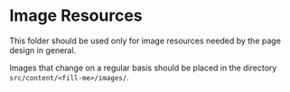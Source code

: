 # Image Resources

This folder should be used only for image resources needed by the page design in general.

Images that change on a regular basis should be placed in the directory `src/content/<fill-me>/images/`.
